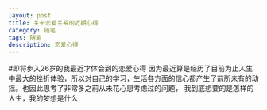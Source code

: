 ```yaml
---
layout: post
title: 关于恋爱关系的近期心得
category: 随笔
tags: 随笔
description: 恋爱心得
---
```


#即将步入26岁的我最近才体会到的恋爱心得
因为最近算是经历了目前为止人生中最大的挫折体验，所以对自己的学习，生活各方面的信心都产生了前所未有的动摇。也因此思考了非常多之前从未花心思考虑过的问题，
我到底想要的是怎样的人生，我的梦想是什么
